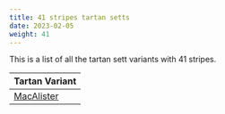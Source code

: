 ```yaml
---
title: 41 stripes tartan setts
date: 2023-02-05
weight: 41
---
```

This is a list of all the tartan sett variants with 41 stripes.

| Tartan Variant |
|---------------|
| [MacAlister](/stripes/B/20/R4/LN4/R6/DG24/G4/R16/G4/DG24/R20/LN4/R4/B32/R4/LN4/R44/BA4/R4/DG88/R4/BA4/R128/BA4/R4/DG88/R4/BA4/R48/LN4/R4/DG24/R8/BA8/R8/LN4/R8/BA8/R8/DG24/G4/R/64)||
